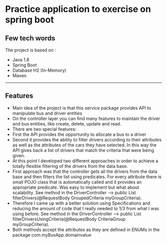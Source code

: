 # Practice application to exercise on spring boot 

## Few tech words

The project is based on :

* Java 1.8
* Spring Boot
* Database H2 (In-Memory)
* Maven

---

## Features

* Main idea of the project is that this service package provides API to manipulate bus and driver entities
* On the controller layer you can find many features to maintain the driver and bus entities, like create, delete, update and read.
* There are two special features: 
* First the API provides the opportunity to allocate a bus to a driver
* Second it provides the ability to filter drivers according to their attributes as well as the attributes of the cars they have selected. In this way the API gives back a list of drivers that match the criteria that were being given.
* At this point I developed two different approaches in order to achieve a totally flexible filtering of the drivers from the data base.
* First approach was that the controller gets all the drivers from the data base and then filters the list using predicates. For every attribute there is small POJO class that is automatically called and it provides an appropriate predicate. Was easy to implement but what about scalability. See method in the DriverController --> public List<DriverWithBusDTO> filterDrivers(@RequestBody  GroupedCriteria myGroupCriteria).
* Therefore I came up with a better solution using Specifications and reducing the amount of code that I really needed to 1/3 from what I was using before. See method in the DriverController --> public List<DriverWithBusDTO> filterDriversUsingCriteria(@RequestBody  CriteriaGroup myGroupCriteria).
* Both methods accept the attributes as they are defined in ENUMs in the package com.myBusApp.domainvalue